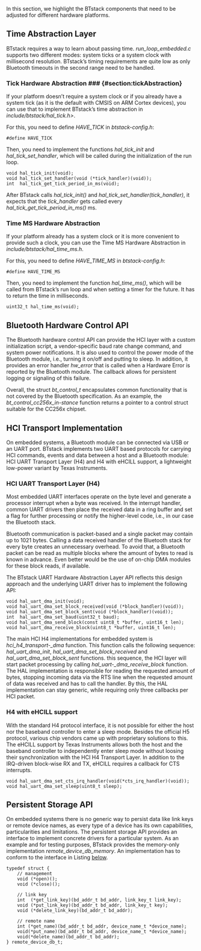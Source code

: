 In this section, we highlight the BTstack components that need to be
adjusted for different hardware platforms.

<a name="section:timeAbstraction"></a>

## Time Abstraction Layer

BTstack requires a way to learn about passing time.
*run_loop_embedded.c* supports two different modes: system ticks or a
system clock with millisecond resolution. BTstack’s timing requirements
are quite low as only Bluetooth timeouts in the second range need to be
handled.


### Tick Hardware Abstraction ### {#section:tickAbstraction}


If your platform doesn’t require a system clock or if you already have a
system tick (as it is the default with CMSIS on ARM Cortex devices), you
can use that to implement BTstack’s time abstraction in
*include/btstack/hal_tick.h\>*.

For this, you need to define *HAVE_TICK* in *btstack-config.h*:

    #define HAVE_TICK

Then, you need to implement the functions *hal_tick_init* and
*hal_tick_set_handler*, which will be called during the
initialization of the run loop.

    void hal_tick_init(void);
    void hal_tick_set_handler(void (*tick_handler)(void));
    int  hal_tick_get_tick_period_in_ms(void);

After BTstack calls *hal_tick_init()* and
*hal_tick_set_handler(tick_handler)*, it expects that the
*tick_handler* gets called every
*hal_tick_get_tick_period_in_ms()* ms.

<a name="sec:timeMSAbstraction"></a>

### Time MS Hardware Abstraction 


If your platform already has a system clock or it is more convenient to
provide such a clock, you can use the Time MS Hardware Abstraction in
*include/btstack/hal_time_ms.h*.

For this, you need to define *HAVE_TIME_MS* in *btstack-config.h*:

    #define HAVE_TIME_MS

Then, you need to implement the function *hal_time_ms()*, which will
be called from BTstack’s run loop and when setting a timer for the
future. It has to return the time in milliseconds.

    uint32_t hal_time_ms(void);


<a name="sec:bt_hw_control"></a>

## Bluetooth Hardware Control API 


The Bluetooth hardware control API can provide the HCI layer with a
custom initialization script, a vendor-specific baud rate change
command, and system power notifications. It is also used to control the
power mode of the Bluetooth module, i.e., turning it on/off and putting
to sleep. In addition, it provides an error handler *hw_error* that is
called when a Hardware Error is reported by the Bluetooth module. The
callback allows for persistent logging or signaling of this failure.

Overall, the struct *bt_control_t* encapsulates common functionality
that is not covered by the Bluetooth specification. As an example, the
*bt_control_cc256x_in-stance* function returns a pointer to a control
struct suitable for the CC256x chipset.


<a name="sec:hci_transport"></a>

## HCI Transport Implementation 


On embedded systems, a Bluetooth module can be connected via USB or an
UART port. BTstack implements two UART based protocols for carrying HCI
commands, events and data between a host and a Bluetooth module: HCI
UART Transport Layer (H4) and H4 with eHCILL support, a lightweight
low-power variant by Texas Instruments.

<a name="sec:hciUART"></a>

### HCI UART Transport Layer (H4) 


Most embedded UART interfaces operate on the byte level and generate a
processor interrupt when a byte was received. In the interrupt handler,
common UART drivers then place the received data in a ring buffer and
set a flag for further processing or notify the higher-level code, i.e.,
in our case the Bluetooth stack.

Bluetooth communication is packet-based and a single packet may contain
up to 1021 bytes. Calling a data received handler of the Bluetooth stack
for every byte creates an unnecessary overhead. To avoid that, a
Bluetooth packet can be read as multiple blocks where the amount of
bytes to read is known in advance. Even better would be the use of
on-chip DMA modules for these block reads, if available.

The BTstack UART Hardware Abstraction Layer API reflects this design
approach and the underlying UART driver has to implement the following
API:

    void hal_uart_dma_init(void);
    void hal_uart_dma_set_block_received(void (*block_handler)(void));
    void hal_uart_dma_set_block_sent(void (*block_handler)(void));
    int  hal_uart_dma_set_baud(uint32_t baud);
    void hal_uart_dma_send_block(const uint8_t *buffer, uint16_t len);
    void hal_uart_dma_receive_block(uint8_t *buffer, uint16_t len);
     

The main HCI H4 implementations for embedded system is
*hci_h4_transport-_dma* function. This function calls the following
sequence: *hal_uart_dma_init*, *hal_uart_dma_set_block_received*
and *hal_uart_dma_set_block_sent* functions. this sequence, the HCI
layer will start packet processing by calling
*hal_uart-_dma_receive_block* function. The HAL implementation is
responsible for reading the requested amount of bytes, stopping incoming
data via the RTS line when the requested amount of data was received and
has to call the handler. By this, the HAL implementation can stay
generic, while requiring only three callbacks per HCI packet.

### H4 with eHCILL support

With the standard H4 protocol interface, it is not possible for either
the host nor the baseband controller to enter a sleep mode. Besides the
official H5 protocol, various chip vendors came up with proprietary
solutions to this. The eHCILL support by Texas Instruments allows both
the host and the baseband controller to independently enter sleep mode
without loosing their synchronization with the HCI H4 Transport Layer.
In addition to the IRQ-driven block-wise RX and TX, eHCILL requires a
callback for CTS interrupts.

    void hal_uart_dma_set_cts_irq_handler(void(*cts_irq_handler)(void));
    void hal_uart_dma_set_sleep(uint8_t sleep);

<a name="sec:persistent_storage"></a>

## Persistent Storage API 

On embedded systems there is no generic way to persist data like link
keys or remote device names, as every type of a device has its own
capabilities, particularities and limitations. The persistent storage
API provides an interface to implement concrete drivers for a particular
system. As an example and for testing purposes, BTstack provides the
memory-only implementation *remote_device_db_memory*. An
implementation has to conform to the interface in Listing [below](#lst:persistentDB).

<a name="lst:persistentDB"></a>

    typedef struct {
        // management
        void (*open)();
        void (*close)();
        
        // link key
        int  (*get_link_key)(bd_addr_t bd_addr, link_key_t link_key);
        void (*put_link_key)(bd_addr_t bd_addr, link_key_t key);
        void (*delete_link_key)(bd_addr_t bd_addr);
        
        // remote name
        int (*get_name)(bd_addr_t bd_addr, device_name_t *device_name);
        void(*put_name)(bd_addr_t bd_addr, device_name_t *device_name);
        void(*delete_name)(bd_addr_t bd_addr);
    } remote_device_db_t;
